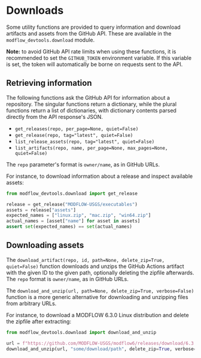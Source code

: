 # Downloads

Some utility functions are provided to query information and download artifacts and assets from the GitHub API. These are available in the `modflow_devtools.download` module.

**Note:** to avoid GitHub API rate limits when using these functions, it is recommended to set the `GITHUB_TOKEN` environment variable. If this variable is set, the token will automatically be borne on requests sent to the API.

## Retrieving information

The following functions ask the GitHub API for information about a repository. The singular functions return a dictionary, while the plural functions return a list of dictionaries, with dictionary contents parsed directly from the API response's JSON.

- `get_releases(repo, per_page=None, quiet=False)`
- `get_release(repo, tag="latest", quiet=False)`
- `list_release_assets(repo, tag="latest", quiet=False)`
- `list_artifacts(repo, name, per_page=None, max_pages=None, quiet=False)`

The `repo` parameter's format is `owner/name`, as in GitHub URLs.

For instance, to download information about a release and inspect available assets:

```python
from modflow_devtools.download import get_release

release = get_release("MODFLOW-USGS/executables")
assets = release["assets"]
expected_names = ["linux.zip", "mac.zip", "win64.zip"]
actual_names = [asset["name"] for asset in assets]
assert set(expected_names) == set(actual_names)
```

## Downloading assets

The `download_artifact(repo, id, path=None, delete_zip=True, quiet=False)` function downloads and unzips the GitHub Actions artifact with the given ID to the given path, optionally deleting the zipfile afterwards. The `repo` format is `owner/name`, as in GitHub URLs.

The `download_and_unzip(url, path=None, delete_zip=True, verbose=False)` function is a more generic alternative for downloading and unzipping files from arbitrary URLs.

For instance, to download a MODFLOW 6.3.0 Linux distribution and delete the zipfile after extracting:

```python
from modflow_devtools.download import download_and_unzip

url = f"https://github.com/MODFLOW-USGS/modflow6/releases/download/6.3.0/mf6.3.0_linux.zip"
download_and_unzip(url, "some/download/path", delete_zip=True, verbose=True)
```
